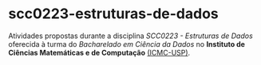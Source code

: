 # scc0223-estruturas-de-dados
Atividades propostas durante a disciplina *SCC0223 - Estruturas de Dados* oferecida à turma do *Bacharelado em Ciência da Dados* no **Instituto de Ciências Matemáticas e de Computação** [(ICMC-USP)](https://icmc.usp.br/).
